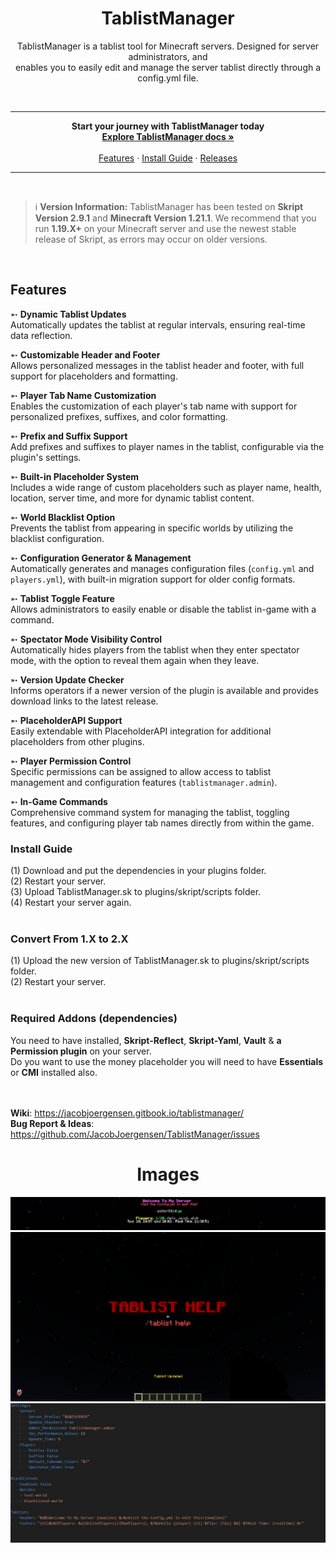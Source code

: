 <h1 align="center">TablistManager</h1>
<p align="center">TablistManager is a tablist tool for Minecraft servers. Designed for server administrators, and <br> enables you to easily edit and manage the server tablist directly through a config.yml file.</p> <br>

<hr>
<p align="center">
      <strong>Start your journey with TablistManager today</strong>
      <br>
      <a href="#docs"><strong>Explore TablistManager docs »</strong></a>
      <br>
      <br>
      <a href="#features">Features</a>
      ·
      <a href="#install-guide">Install Guide</a>
      ·
      <a href="https://github.com/JacobJoergensen/TablistManager/releases">Releases</a>
</p>

<hr>
<br>

> :information_source: **Version Information:** TablistManager has been tested on **Skript Version 2.9.1** and **Minecraft Version 1.21.1**. We recommend that you run **1.19.X+** on your Minecraft server and use the newest stable release of Skript, as errors may occur on older versions.

<br>

## Features
➵ **Dynamic Tablist Updates**  
Automatically updates the tablist at regular intervals, ensuring real-time data reflection.

➵ **Customizable Header and Footer**  
Allows personalized messages in the tablist header and footer, with full support for placeholders and formatting.

➵ **Player Tab Name Customization**  
Enables the customization of each player's tab name with support for personalized prefixes, suffixes, and color formatting.

➵ **Prefix and Suffix Support**  
Add prefixes and suffixes to player names in the tablist, configurable via the plugin's settings.

➵ **Built-in Placeholder System**  
Includes a wide range of custom placeholders such as player name, health, location, server time, and more for dynamic tablist content.

➵ **World Blacklist Option**  
Prevents the tablist from appearing in specific worlds by utilizing the blacklist configuration.

➵ **Configuration Generator & Management**  
Automatically generates and manages configuration files (`config.yml` and `players.yml`), with built-in migration support for older config formats.

➵ **Tablist Toggle Feature**  
Allows administrators to easily enable or disable the tablist in-game with a command.

➵ **Spectator Mode Visibility Control**  
Automatically hides players from the tablist when they enter spectator mode, with the option to reveal them again when they leave.

➵ **Version Update Checker**  
Informs operators if a newer version of the plugin is available and provides download links to the latest release.

➵ **PlaceholderAPI Support**  
Easily extendable with PlaceholderAPI integration for additional placeholders from other plugins.

➵ **Player Permission Control**  
Specific permissions can be assigned to allow access to tablist management and configuration features (`tablistmanager.admin`).

➵ **In-Game Commands**  
Comprehensive command system for managing the tablist, toggling features, and configuring player tab names directly from within the game.

<h3>Install Guide</h3>
(1) Download and put the dependencies in your plugins folder.<br>
(2) Restart your server. <br>
(3) Upload TablistManager.sk to plugins/skript/scripts folder. <br>
(4) Restart your server again. <br><br>

<h3>Convert From 1.X to 2.X</h3>
(1) Upload the new version of TablistManager.sk to plugins/skript/scripts folder. <br>
(2) Restart your server. <br><br>

<h3>Required Addons (dependencies)</h3>
You need to have installed, <strong>Skript-Reflect</strong>, <strong>Skript-Yaml</strong>, <strong>Vault</strong> & <strong>a Permission plugin</strong> on your server.
<br>Do you want to use the money placeholder you will need to have <strong>Essentials</strong> or <strong>CMI</strong> installed also. <br><br><br>

**Wiki**: https://jacobjoergensen.gitbook.io/tablistmanager/
<br>**Bug Report & Ideas**: https://github.com/JacobJoergensen/TablistManager/issues

<h1 align="center">Images</h1>

![alt text](https://github.com/JacobJoergensen/TablistManager/blob/main/img/tablistm-showcase2.jpg?raw=true)
![alt text](https://github.com/JacobJoergensen/TablistManager/blob/main/img/tablistm-showcase.png?raw=true)
![alt text](https://github.com/JacobJoergensen/TablistManager/blob/main/img/tablistm-showcase4.jpg?raw=true)
